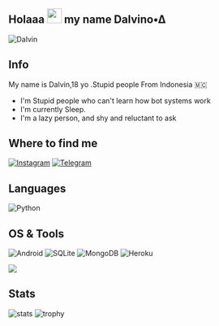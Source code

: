 ## Holaaa <img src="https://github.com/TheDudeThatCode/TheDudeThatCode/blob/master/Assets/Hi.gif" width="29px"> my name Dalvino•∆

![Dalvin](https://telegra.ph/file/e8d3016cea445f03b6669.jpg)

## Info
My name is Dalvin,18 yo .Stupid people From Indonesia 🇲🇨

-  I'm Stupid people who can't learn how bot systems work
-  I'm currently Sleep.
-  I'm a lazy person, and shy and reluctant to ask

## Where to find me

[![Instagram](https://img.shields.io/badge/Instagram-2CA5E0?style=for-the-badge&logo=Instagram&logoColor=white)](https://instagram.com/sayap_pengaggum)
[![Telegram](https://img.shields.io/badge/Telegram-2CA5E0?style=for-the-badge&logo=telegram&logoColor=white)](https://t.me/dalvinnya)


## Languages

![Python](https://img.shields.io/badge/Python-3776AB?style=for-the-badge&logo=python&logoColor=white)


## OS & Tools

![Android](https://img.shields.io/badge/Android-3DDC84?style=for-the-badge&logo=android&logoColor=red)
![SQLite](https://img.shields.io/badge/SQLite-07405E?style=for-the-badge&logo=sqlite&logoColor=yellow)
![MongoDB](https://img.shields.io/badge/MongoDB-4EA94B?style=for-the-badge&logo=mongodb&logoColor=green)
![Heroku](https://img.shields.io/badge/Heroku-430098?style=for-the-badge&logo=heroku&logoColor=blue)
</p>
<img src="https://user-images.githubusercontent.com/73097560/115834477-dbab4500-a447-11eb-908a-139a6edaec5c.gif">



## Stats

![stats](https://github-readme-stats.vercel.app/api?username=KennedyProject&show_icons=true&count_private=true&title_color=f7d745&text_color=b2d76c&icon_color=6562af&bg_color=00000000&hide=bg-color&hide_border=true)
![trophy](https://github-profile-trophy.vercel.app/?username=KennedyProject&theme=juicyfresh&no-bg=true&no-frame=true&column=4&")
